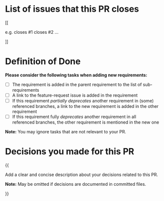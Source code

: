 # List of issues that this PR closes

[[

e.g. closes #1 closes #2 …

]]

# Definition of Done

**Please consider the following tasks when adding new requirements:**

- [ ] The requirement is added in the parent requirement to the list of sub-requirements
- [ ] A link to the feature-request issue is added in the requirement
- [ ] If this requirement *partially deprecates* another requirement in (some) referenced branches, a link to the new requirement is added in the other requirement
- [ ] If this requirement fully *deprecates* another requirement in all referenced branches, the other requirement is mentioned in the new one

**Note:** You may ignore tasks that are not relevant to your PR.

# Decisions you made for this PR

{{

Add a clear and concise description about your decisions related to this PR.

**Note:** May be omitted if decisions are documented in committed files.

}}
